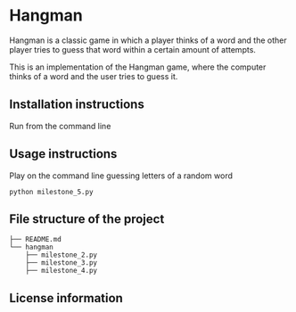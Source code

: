 # Hangman
Hangman is a classic game in which a player thinks of a word and the other player tries to guess that word within a certain amount of attempts.

This is an implementation of the Hangman game, where the computer thinks of a word and the user tries to guess it. 
## Installation instructions
Run from the command line
## Usage instructions
Play on the command line guessing letters of a random word

`python milestone_5.py`

## File structure of the project
```
├── README.md
└── hangman
    ├── milestone_2.py
    ├── milestone_3.py
    ├── milestone_4.py
```
## License information
